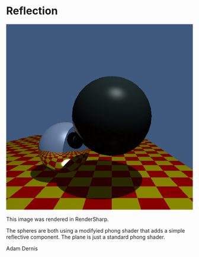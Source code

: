 # Reflection

![image](Reflections.png)

This image was rendered in RenderSharp. 

The spheres are both using a modifyied phong shader that adds a simple reflective component. The plane is just a standard phong shader.

Adam Dernis
